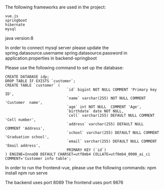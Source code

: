 The following frameworks are used in the project:

```
vue.js
springboot
hibernate
mysql
```

java version:8

In order to connect mysql server please update the 
spring.datasource.username
spring.datasource.password
in application.properties in backend-springboot

Please use the following command to set up the database: 

```
CREATE DATABASE idp;
DROP TABLE IF EXISTS `customer`;
CREATE TABLE `customer` (
                            `id` bigint NOT NULL COMMENT 'Primary key ID',
                            `name` varchar(255) NOT NULL COMMENT 'Customer  name',
                            `age` int NOT NULL  COMMENT 'Age',
							`birthdate` date NOT NULL,
                            `cell` varchar(255) DEFAULT NULL COMMENT 'Cell number',
                            `address` varchar(255) DEFAULT NULL COMMENT 'Address',
                            `school` varchar(255) DEFAULT NULL COMMENT 'Graduation school',
                            `email` varchar(255) DEFAULT NULL COMMENT 'Email address',
                            PRIMARY KEY (`id`)
) ENGINE=InnoDB DEFAULT CHARSET=utf8mb4 COLLATE=utf8mb4_0900_ai_ci COMMENT='Customer info table';
```

In order to run the frontend-vue, please use the following commands:
npm install
npm run serve

The backend uses port 8089
The frontend uses port 9876
